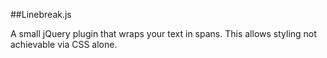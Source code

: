 ##Linebreak.js

A small jQuery plugin that wraps your text in spans. This allows styling not achievable via CSS alone.